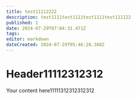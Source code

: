 ```yaml
---
title: test11112222
description: test1111test1111test1111test111122
published: 1
date: 2024-07-29T07:04:31.471Z
tags: 
editor: markdown
dateCreated: 2024-07-29T05:46:28.360Z
---
```


# Header11112312312
Your content here11111312312312312